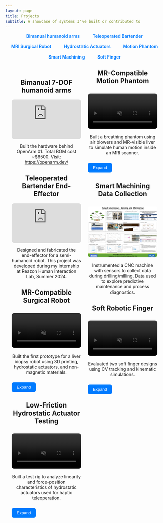 ```yaml
---
layout: page
title: Projects
subtitle: A showcase of systems I've built or contributed to
---
```


<style>
	h1, h2, h3, p { text-align: center; }
	#toc {
		list-style: none;
		padding: 0;
		display: flex;
		flex-wrap: wrap;
		justify-content: center;
		gap: 16px;
		margin-bottom: 30px;
	}
	#toc li a {
		text-decoration: none;
		font-weight: 600;
		color: #007bff;
		padding: 6px 12px;
		border-radius: 5px;
		transition: background 0.3s;
	}
	#toc li a:hover {
		background-color: #e6f0ff;
	}s
	.project-card:hover {
		transform: translateY(-4px);
		box-shadow: 0 8px 20px rgba(0, 0, 0, 0.1);
	}
	video, img {
		width: 100%;
		border-radius: 8px;
		margin-top: 10px;
	}
	.hover-play:hover, .hover-zoom:hover {
		transform: scale(1.03);
	}
	.collapsible .content { display: none; margin-top: 10px; }
	.toggle-btn {
		display: inline-block;
		margin-top: 10px;
		background: #007bff;
		color: white;
		border: none;
		padding: 8px 16px;
		border-radius: 6px;
		cursor: pointer;
	}
	.video-container {
		position: relative;
		width: 100%;
		padding-bottom: 56.25%; /* 16:9 aspect ratio */
		height: 0;
		overflow: hidden;
		border-radius: 8px;
		margin-top: 10px;
	}

	.video-container iframe {
		position: absolute;
		top: 0;
		left: 0;
		width: 100%;
		height: 100%;
	}
	.project-grid {
	column-count: 2;
	column-gap: 20px;
	padding: 0 20px;
	}
	@media (max-width: 768px) {
		.project-grid { column-count: 1; }
	}
	.project-card {
		break-inside: avoid;
		margin-bottom: 20px;
}

</style>

<nav>
	<ul id="toc">
		<li><a href="#openarm01">Bimanual humanoid arms</a></li>
		<li><a href="#project1">Teleoperated Bartender</a></li>
		<li><a href="#project2">MRI Surgical Robot</a></li>
		<li><a href="#fluid_char">Hydrostatic Actuators</a></li>
		<li><a href="#ribcage">Motion Phantom</a></li>
		<li><a href="#project3">Smart Machining</a></li>
		<li><a href="#project4">Soft Finger</a></li>
	</ul>
</nav>

<section class="project-grid">

<article id="openarm01" class="project-card">
	<h2>Bimanual 7-DOF humanoid arms</h2>
	<div class="video-container">
	<iframe width="100%" height="315"
		src="https://www.youtube.com/embed/6ZLM6f8kF4Q?autoplay=1&mute=1&loop=1&playlist=6ZLM6f8kF4Q&rel=0&modestbranding=1"
		title="YouTube video player" frameborder="0"
		allow="autoplay; encrypted-media" allowfullscreen>
	</iframe>
	</div>
	<p>Built the hardware behind OpenArm 01. Total BOM cost ~$6500. Visit: <a href="https://openarm.dev/">https://openarm.dev/</a></p>
</article>

<article id="project1" class="project-card">
	<h2>Teleoperated Bartender End-Effector</h2>
	<div class="video-container">
	<iframe width="100%" height="315"
		src="https://www.youtube.com/embed/qySb-Zqn2x0?autoplay=1&mute=1&loop=1&playlist=qySb-Zqn2x0&rel=0&modestbranding=1"
		title="YouTube video player" frameborder="0"
		allow="autoplay; clipboard-write; encrypted-media; gyroscope; picture-in-picture; web-share"
		referrerpolicy="strict-origin-when-cross-origin" allowfullscreen>
	</iframe>
	</div>
	<p>Designed and fabricated the end-effector for a semi-humanoid robot. This project was developed during my internship at Reazon Human Interaction Lab, Summer 2024.</p>
</article>

<article id="project2" class="project-card collapsible">
	<h2>MR-Compatible Surgical Robot</h2>
	<video class="hover-play" autoplay muted controls>
		<source src="/assets/img/master_slave_demo.mp4" type="video/mp4">
	</video>
	<p>Built the first prototype for a liver biopsy robot using 3D printing, hydrostatic actuators, and non-magnetic materials.</p>
	<button class="toggle-btn">Expand</button>
	<div class="content">
		<video class="hover-play" autoplay muted controls>
			<source src="/assets/img/robot_cad.mp4" type="video/mp4">
		</video>
		<p>CAD demo of robot inside MRI chamber</p>
		<video class="hover-play" autoplay muted controls>
			<source src="/assets/img/robot_in_MR.mp4" type="video/mp4">
		</video>
		<p>Prototype testing</p>
	</div>
</article>

<article id="fluid_char" class="project-card collapsible">
	<h2>Low-Friction Hydrostatic Actuator Testing</h2>
	<video class="hover-play" autoplay muted controls>
		<source src="/assets/img/fluidchar.mp4" type="video/mp4">
	</video>
	<p>Built a test rig to analyze linearity and force-position characteristics of hydrostatic actuators used for haptic teleoperation.</p>
	<button class="toggle-btn">Expand</button>
	<div class="content">
		<img src="/assets/img/setup_schematic.png" class="hover-zoom">
		<p>System Schematic</p>
		<img src="/assets/img/position_staircase.png" class="hover-zoom">
		<p>Position Control Data</p>
		<img src="/assets/img/force_staircase.png" class="hover-zoom">
		<p>Force Control Data</p>
	</div>
</article>

<article id="ribcage" class="project-card collapsible">
	<h2>MR-Compatible Motion Phantom</h2>
	<video class="hover-play" autoplay muted controls>
		<source src="/assets/img/phantom_motion.mp4" type="video/mp4">
	</video>
	<p>Built a breathing phantom using air blowers and MR-visible liver to simulate human motion inside an MRI scanner.</p>
	<button class="toggle-btn">Expand</button>
	<div class="content">
		<img src="/assets/img/test4_all.png" class="hover-zoom">
		<p>Open-loop actuation test results</p>
	</div>
</article>

<article id="project3" class="project-card">
	<h2>Smart Machining Data Collection</h2>
	<img src="/assets/img/poster.JPG" class="hover-zoom">
	<p>Instrumented a CNC machine with sensors to collect data during drilling/milling. Data used to explore predictive maintenance and process diagnostics.</p>
</article>

<article id="project4" class="project-card collapsible">
	<h2>Soft Robotic Finger</h2>
	<video class="hover-play" autoplay muted controls>
		<source src="/assets/img/extension_onlyT3_Trim.mp4" type="video/mp4">
	</video>
	<p>Evaluated two soft finger designs using CV tracking and kinematic simulations.</p>
	<button class="toggle-btn">Expand</button>
	<div class="content">
		<img src="/assets/img/RRR_model.JPG" class="hover-zoom">
		<img src="/assets/img/RRR_totalfinger.JPG" class="hover-zoom">
	</div>
</article>

</section>

<script>
	document.querySelectorAll('.toggle-btn').forEach(button => {
		button.addEventListener('click', function () {
			const content = this.nextElementSibling;
			content.style.display = content.style.display === 'block' ? 'none' : 'block';
			this.textContent = content.style.display === 'block' ? 'Collapse' : 'Expand';
		});
	});
</script>
